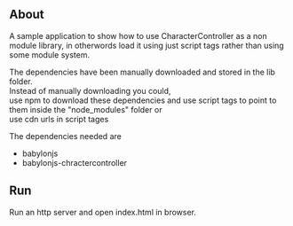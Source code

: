 ## About
A sample application to show how to use CharacterController as a non module library, in otherwords load it using just script tags rather than using some module system.


The dependencies have been manually downloaded and stored in the lib folder.  
Instead of manually downloading you could,  
use npm to download these dependencies and use script tags to point to them inside the "node_modules" folder or  
use cdn urls in script tages  

The dependencies needed are 
* babylonjs
* babylonjs-chractercontroller

## Run
Run an http server and open index.html in browser.
